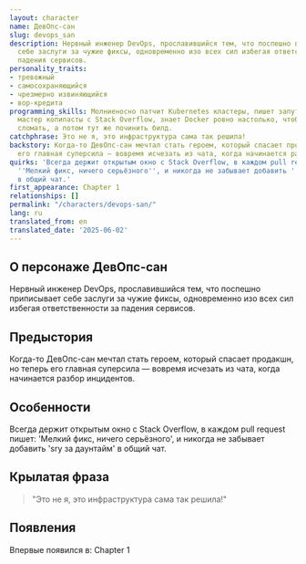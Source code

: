 ```yaml
---
layout: character
name: ДевОпс-сан
slug: devops_san
description: Нервный инженер DevOps, прославившийся тем, что поспешно приписывает
  себе заслуги за чужие фиксы, одновременно изо всех сил избегая ответственности за
  падения сервисов.
personality_traits:
- тревожный
- самосохраняющийся
- чрезмерно извиняющийся
- вор-кредита
programming_skills: Молниеносно патчит Kubernetes кластеры, пишет запутанные YAML-конфиги,
  мастер копипасты с Stack Overflow, знает Docker ровно настолько, чтобы сначала всё
  сломать, а потом тут же починить билд.
catchphrase: Это не я, это инфраструктура сама так решила!
backstory: Когда-то ДевОпс-сан мечтал стать героем, который спасает продакшн, но теперь
  его главная суперсила — вовремя исчезать из чата, когда начинается разбор инцидентов.
quirks: 'Всегда держит открытым окно с Stack Overflow, в каждом pull request пишет:
  ''Мелкий фикс, ничего серьёзного'', и никогда не забывает добавить ''sry за даунтайм''
  в общий чат.'
first_appearance: Chapter 1
relationships: []
permalink: "/characters/devops-san/"
lang: ru
translated_from: en
translated_date: '2025-06-02'
---
```


## О персонаже ДевОпс-сан

Нервный инженер DevOps, прославившийся тем, что поспешно приписывает себе заслуги за чужие фиксы, одновременно изо всех сил избегая ответственности за падения сервисов.

## Предыстория

Когда-то ДевОпс-сан мечтал стать героем, который спасает продакшн, но теперь его главная суперсила — вовремя исчезать из чата, когда начинается разбор инцидентов.

## Особенности

Всегда держит открытым окно с Stack Overflow, в каждом pull request пишет: 'Мелкий фикс, ничего серьёзного', и никогда не забывает добавить 'sry за даунтайм' в общий чат.

## Крылатая фраза

> "Это не я, это инфраструктура сама так решила!"

## Появления

Впервые появился в: Chapter 1

<!-- Chapter appearances will be tracked automatically -->
